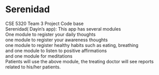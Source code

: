 # Serenidad
CSE 5320 Team 3 Project Code base<br>
Serenidad( Dayin’s app): This app has several modules<br>
One module to register your daily thoughts<br>
one module to register your awareness thoughts<br>
one module to register healthy habits such as eating, breathing<br>
and one module to listen to positive affirmations<br>
and one module for meditations<br>
Patients will use the above module, the treating doctor will see reports related to his/her patients.
